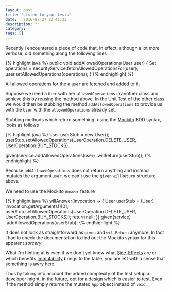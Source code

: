 ```yaml
---
layout: post
title: "Listen to your tests"
date:   2016-07-27 23:41:33
description: ""
category:
tags: []
---
```

Recently I encountered a piece of code that, in effect,
although a lot more verbose, did something along the
following lines

{% highlight java %}
public void addAllowedOperations(User user) {
  Set<UserOperation> operations =
    securityService.fetchAllowedOperationsFor(user);
  user.setAllowedOperations(operations);
}
{% endhighlight %}

All allowed operations for the a `user` are fetched and added to it.

Suppose we need a `User` with her `allowedOperations` in another class
and achieve this by reusing the method above. In the Unit Test of the other
class we would then be stubbing the method `addAllowedOperations` to provide us with the `User`
with the `allowedOperations` already set.

Stubbing methods which return something, using the [Mockito](http://mockito.org/)
BDD syntax, looks as follows

{% highlight java %}
User userStub = new User();
userStub.setAllowedOperations(UserOperation.DELETE_USER,
    UserOperation.BUY_STOCKS);

given(service.addAllowedOperations(user)
  .willReturn(userStub));
{% endhighlight %}

Because `addAllowedOperations` does not return anything and instead
mutates the argument `user`, we can't use the `given` `willReturn` structure above.

We need to use the Mockito `Answer` feature

{% highlight java %}
willAnswer(invocation -> {
  User userStub = (User) invocation.getArguments()[0];
  userStub.setAllowedOperations(UserOperation.DELETE_USER,
      UserOperation.BUY_STOCKS));
  return null;
}).given(service)
    .addAllowedOperations(userStub);
{% endhighlight %}

It does not look as straightforward as `given` and `willReturn` anymore.
In fact I had to check the documentation to find out the Mockito syntax
for this apparent _sorcery_.

What I'm hinting at is even if we don't yet know what
[Side-Effects](http://blog.jenkster.com/2015/12/what-is-functional-programming.html) are or which benefits
[Immutability](https://en.wikipedia.org/wiki/Immutable_object) brings to the table, you are left with a sense that
something is awry here.

Thus by taking into account the added complexity of the test setup a 
developer might, in the future, opt for a design which is easier to 
test. Even if the method simply returns the mutated `App` object instead
of `void`.